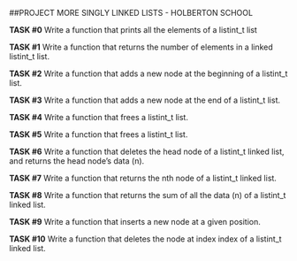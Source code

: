 
##PROJECT MORE SINGLY LINKED LISTS - HOLBERTON SCHOOL 

**TASK #0** Write a function that prints all the elements of a listint_t list

**TASK #1** Write a function that returns the number of elements in a linked listint_t list.

**TASK #2** Write a function that adds a new node at the beginning of a listint_t list.

**TASK #3** Write a function that adds a new node at the end of a listint_t list.

**TASK #4** Write a function that frees a listint_t list.

**TASK #5** Write a function that frees a listint_t list.

**TASK #6** Write a function that deletes the head node of a listint_t linked list, and returns the head node’s data (n).

**TASK #7** Write a function that returns the nth node of a listint_t linked list.

**TASK #8** Write a function that returns the sum of all the data (n) of a listint_t linked list. 

**TASK #9** Write a function that inserts a new node at a given position.

**TASK #10** Write a function that deletes the node at index index of a listint_t linked list.
 

